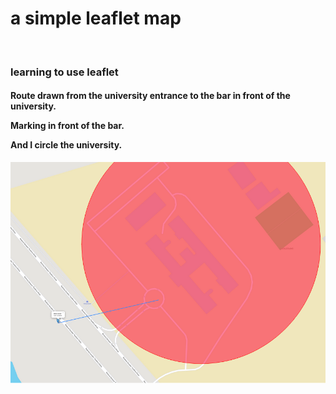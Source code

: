 <h1>a simple leaflet map</h1>
<br/>

<h3>learning to use leaflet</h3>

<h4>
Route drawn from the university entrance to the bar in front of the university.

Marking in front of the bar.

And I circle the university.
</h4>

<img src="./screenshot.png"/>


